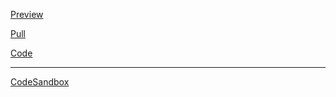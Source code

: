 [Preview](https://olegobiukh.github.io/react-sw/)

[Pull](https://github.com/olegobiukh/react-sw/pull/5)

[Code](https://github.com/olegobiukh/react-sw/tree/dev)

---
[CodeSandbox](https://codesandbox.io/s/l54j71m5nz)
